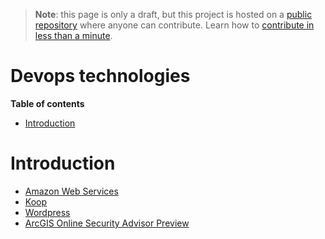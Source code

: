 > **Note**: this page is only a draft, but this project is hosted on a [public repository](https://github.com/hhkaos/awesome-arcgis) where anyone can contribute. Learn how to [contribute in less than a minute](https://github.com/hhkaos/awesome-arcgis/blob/master/CONTRIBUTING.md#contributions).

# Devops technologies

<!-- START doctoc generated TOC please keep comment here to allow auto update -->
<!-- DON'T EDIT THIS SECTION, INSTEAD RE-RUN doctoc TO UPDATE -->
**Table of contents**

- [Introduction](#introduction)

<!-- END doctoc generated TOC please keep comment here to allow auto update -->

# Introduction

* [Amazon Web Services](./aws/README.md)
* [Koop](./koop/README.md)
* [Wordpress](./wordpress/README.md)
* [ArcGIS Online Security Advisor Preview](https://esri-test-tmp-51667936240004772770.s3.amazonaws.com/ago-security-advisor/index.html)
